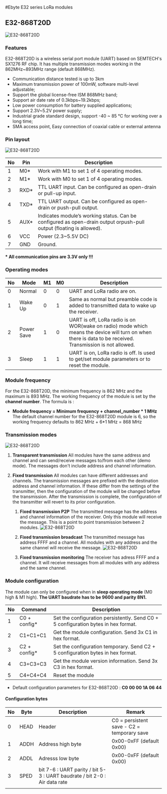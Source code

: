 #Ebyte E32 series LoRa modules

## E32-868T20D

![E32-868T20D](/images/E32868T20D.jpg)

### Features
E32-868T20D is a wireless serial port module (UART) based on SEMTECH's SX1276 RF chip. It has multiple transmission modes working in the 862MHz~893MHz range (default 868MHz).

* Communication distance tested is up to 3km
* Maximum transmission power of 100mW, software multi-level adjustable;
* Support the global license-free ISM 868MHz band;
* Support air date rate of 0.3kbps~19.2kbps;
* Low power consumption for battery supplied applications;
* Support 2.3V~5.2V power supply;
* Industrial grade standard design, support -40 ~ 85 °C for working over a long time;
* SMA access point, Easy connection of coaxial cable or external antenna

### Pin layout

![E32-868T20D](/images/E32868T20D_pinout.jpg)

No|Pin|Description
--|---|-----------
1|M0*|Work with M1 to set 1 of 4 operating modes.
2|M1*|Work with M0 to set 1 of 4 operating modes.
3|RXD*|TTL UART input. Can be configured as open-drain or pull-up input.
4|TXD*|TTL UART output. Can be configured as open-drain or push-pull output.
5|AUX*|Indicates module’s working status. Can be configured as open-drain output orpush-pull output (floating is allowed).
6|VCC|Power (2.3~5.5V DC) 	
7|GND|Ground.

__* All communication pins are 3.3V only !!!__

### Operating modes

No|Mode|M1|M0|Description
--|----|--|--|-----------
0|Normal|0|0|UART and LoRa radio are on.
1|Wake Up|0|1|Same as normal but preamble code is added to transmitted data to wake up the receiver.
2|Power Save|1|0|UART is off, LoRa radio is on WOR(wake on radio) mode which means the device will turn on when there is data to be received. Transmission is not allowed.
3|Sleep|1|1|UART is on, LoRa radio is off. Is used to get/set module parameters or to reset the module.

### Module frequency

For the E32-868T20D, the minimum frequency is 862 MHz and the maximum is 893 MHz. The working frequency of the module is set by the __channel number__. The formula is :
* __Module frequency = Minimum frequency + channel_number * 1 MHz__
The default channel number for the E32-868T20D module is 6, so the working frequency defaults to 862 MHz + 6*1 MHz = 868 MHz

### Transmission modes

![E32-868T20D](/images/E32868T20D_transmodes.jpg)

1. __Transparent transmission__
All modules have the same address and channel and can send/receive 
messages to/from each other (demo mode). The messages don't include address and channel information.

1. __Fixed transmission__
All modules can have different addresses and channels. The transmission messages are prefixed with the destination address and channel information. If these differ from the settings of the transmitter, then the configuration of the module will be changed before the transmission. After the transmission is complete, the configuration of the transmitter will revert to its prior configuration.


    1. __Fixed transmission P2P__
    The transmitted message has the address and channel information of the receiver. Only this module will receive the message. This is a point to point transmission between 2 modules.
    ![E32-868T20D](/images/E32868T20D_fixed_P2P.jpg)

    1. __Fixed transmission broadcast__
    The transmitted message has address FFFF and a channel. All modules with any address and the same channel will receive the message.
    ![E32-868T20D](/images/E32868T20D_fixed_Broadcast.jpg)

    1. __Fixed transmission monitoring__
    The receiver has adress FFFF and a channel. It will receive messages from all modules with any address and the same channel.

### Module configuration

The module can only be configured when in __sleep operating mode__ (M0 high & M1 high). __The UART baudrate has to be 9600 and parity 8N1.__

No|Command|Description
--|-------|-----------
1|C0 + config*|Set the configuration persistently. Send C0 + 5 configuration bytes in hex format.
2|C1+C1+C1|Get the module configuration. Send 3x C1 in hex format.
3|C2 + config*|Set the configuration temporary. Send C2 + 5 configuration bytes in hex format.
4|C3+C3+C3|Get the module version information. Send 3x C3 in hex format.
5|C4+C4+C4|Reset the module

* Default configuration parameters for E32-868T20D : __C0 00 00 1A 06 44__

#### Configuration bytes

No|Byte|Description|Remark
-|-----|-----------|------
0|HEAD|Header| C0 = persistent save - C2 = temporary save
1|ADDH|Address high byte|0x00-0xFF (default 0x00)
2|ADDL|Adresss low byte|0x00-0xFF (default 0x00)
3|SPED|bit 7-6 : UART parity / bit 5-3 : UART baudrate / bit 2-0 : Air data rate|
|||
